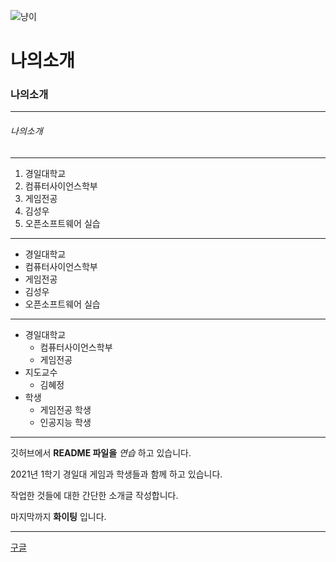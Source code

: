 ![냥이](./images/cat1.jpg)

# 나의소개

### 나의소개
***
###### 나의소개
---
1. 경일대학교
2. 컴퓨터사이언스학부
3. 게임전공
4. 김성우
5. 오픈소프트웨어 실습

***

+ 경일대학교
+ 컴퓨터사이언스학부
+ 게임전공
+ 김성우
+ 오픈소프트웨어 실습

---
* 경일대학교
	* 컴퓨터사이언스학부
	* 게임전공
* 지도교수
	* 김혜정
* 학생
	* 게임전공 학생
	* 인공지능 학생
---
  
깃허브에서 **README 파일을** *연습* 하고 있습니다.

2021년 1학기 경일대 게임과 학생들과 함께 하고 있습니다.

작업한 것들에 대한 간단한 소개글 작성합니다.

마지막까지 **화이팅** 입니다.
***

[구글](https://www.google.com/, "구글사이트를 연결합니다.")
